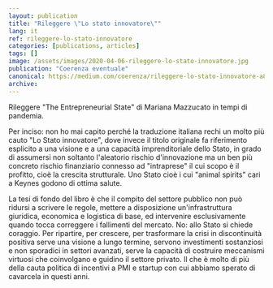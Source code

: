 ```yaml
---
layout: publication
title: "Rileggere \"Lo stato innovatore\""
lang: it
ref: rileggere-lo-stato-innovatore
categories: [publications, articles]
tags: []
image: /assets/images/2020-04-06-rileggere-lo-stato-innovatore.jpg
publication: "Coerenza eventuale"
canonical: https://medium.com/coerenza/rileggere-lo-stato-innovatore-a8f08aa4dd88
archive:
---
```


Rileggere "The Entrepreneurial State" di Mariana Mazzucato in tempi di pandemia.

Per inciso: non ho mai capito perché la traduzione italiana rechi un molto più cauto "Lo Stato innovatore", dove invece il titolo originale fa riferimento esplicito a una visione e a una capacità imprenditoriale dello Stato, in grado di assumersi non soltanto l'aleatorio rischio d'innovazione ma un ben più concreto rischio finanziario connesso ad "intraprese" il cui scopo è il profitto, cioè la crescita strutturale. Uno Stato cioè i cui "animal spirits" cari a Keynes godono di ottima salute.

La tesi di fondo del libro è che il compito del settore pubblico non può ridursi a scrivere le regole, mettere a disposizione un'infrastruttura giuridica, economica e logistica di base, ed intervenire esclusivamente quando tocca correggere i fallimenti del mercato. No: allo Stato si chiede coraggio. Per ripartire, per crescere, per trasformare la crisi in discontinuità positiva serve una visione a lungo termine, servono investimenti sostanziosi e non sporadici in settori avanzati, serve la capacità di costruire meccanismi virtuosi che coinvolgano e guidino il settore privato. Il che è molto di più della cauta politica di incentivi a PMI e startup con cui abbiamo sperato di cavarcela in questi anni.
